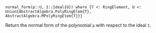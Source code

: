 ```
normal_form(p::U, I::Ideal{U}) where {T <: RingElement, U <: Union{AbstractAlgebra.PolyRingElem{T}, AbstractAlgebra.MPolyRingElem{T}}}
```

Return the normal form of the polynomial `p` with respect to the ideal `I`.
